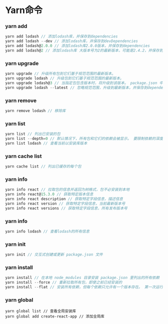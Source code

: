 # Yarn命令

### yarn add

```js
yarn add lodash // 添加lodash库，并保存到dependencies
yarn add lodash --dev // 添加lodash库，并保存到devDependencies
yarn add lodash@2.0.0 // 添加lodash库2.0.0版本，并保存到dependencies
yarn add lodash@2 // 添加lodash库 大版本号为2的最新版本，可能是2.4.2，并保存到dependencies
```


### yarn upgrade
```js
yarn upgrade // 升级所有包到它们基于规范范围的最新版本。
yarn upgrade lodash // 升级包到它们基于规范范围的最新版本。
yarn upgrade lodash@3 // 当指定包包含版本时，将升级到该版本。 package.json 中指明的依赖也将同时更改为指定的版本。 
yarn upgrade lodash --latest // 忽略规范范围，升级到最新版本，并保存到dependencies
```


### yarn remove
```js
yarn remove lodash // 移除库 
```


### yarn list
```js
yarn list // 列出已安装的包
yarn list --depth=0 // 默认情况下，所有包和它们的依赖会被显示。 要限制依赖的深度
yarn list lodash // 查看当前以安装库版本
``` 


### yarn cache list
```js
yarn cache list // 列出已缓存的每个包
```


### yarn info
```js
yarn info react // 拉取包的信息并返回为树格式，包不必安装到本地
yarn info react@15.3.0 // 获取特定版本信息
yarn info react description // 获取特定字段信息，描述信息
yarn info react version // 获取特定字段信息，当前最新版本号
yarn info react versions // 获取特定字段信息，所有发布版本号
```


### yarn info
```js
yarn info lodash // 查看lodash的所有信息
```


### yarn init
```js
yarn init // 交互式创建或更新 package.json 文件
```

### yarn install
```js
yarn install // 在本地 node_modules 目录安装 package.json 里列出的所有依赖
yarn install --force // 重新拉取所有包，即使之前已经安装的
yarn install --flat // 安装所有依赖，但每个依赖只允许有一个版本存在。 第一次运行这个命令时，会提示你在每个依赖包的多个版本范围中选择一个版本。 这会被添加到你的 package.json 文件的 resolutions 字段。
```


### yarn global
```
yarn global list // 查看全局安装库
yarn global add create-react-app // 添加全局库
```
